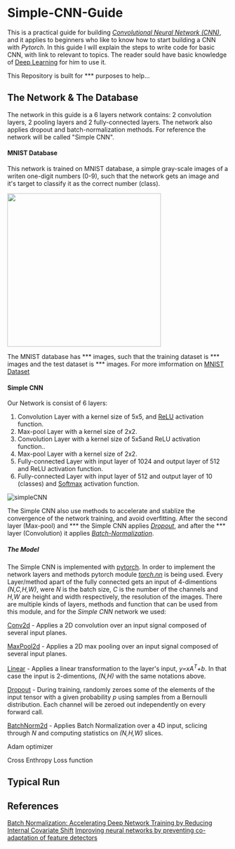 # Simple-CNN-Guide
This is a practical guide for building [*Convolutional Neural Network (CNN)*](https://en.wikipedia.org/wiki/Convolutional_neural_network), and it applies to beginners who like to know how to start building a CNN with *Pytorch*.
In this guide I will explain the steps to write code for basic CNN, with link to relevant to topics. The reader sould have basic knowledge of [Deep Learning](https://en.wikipedia.org/wiki/Deep_learning) for him to use it. 

This Repository is built for *** purposes to help...

## The Network & The Database
The network in this guide is a 6 layers network contains: 2 convolution layers, 2 pooling layers and 2 fully-connected layers. The network also applies dropout and batch-normalization methods. For reference the network will be called "Simple CNN".
#### MNIST Database
This network is trained on MNIST database, a simple gray-scale images of a writen one-digit numbers (0-9), such that the network gets an image and it's target to classify it as the correct number (class).

<img src="https://user-images.githubusercontent.com/34989887/204675687-03f39aeb-1039-4abc-aec5-7f1d6cbbe52e.png" width="350" height="350"/>

The MNIST database has *** images, such that the training dataset is *** images and the test dataset is *** images.
For more imformation on [MNIST Dataset](https://en.wikipedia.org/wiki/MNIST_database)

#### Simple CNN
Our Network is consist of 6 layers:
1. Convolution Layer with a kernel size of 5x5, and [ReLU](https://en.wikipedia.org/wiki/Rectifier_(neural_networks)) activation function.
2. Max-pool Layer with a kernel size of 2x2.
3. Convolution Layer with a kernel size of 5x5and ReLU activation function..
4. Max-pool Layer with a kernel size of 2x2.
5. Fully-connected Layer with input layer of 1024 and output layer of 512 and ReLU activation function.
6. Fully-connected Layer with input layer of 512 and output layer of 10 (classes) and [Softmax](https://en.wikipedia.org/wiki/Softmax_function) activation function.

![simpleCNN](https://user-images.githubusercontent.com/34989887/204676252-09675c21-71c9-42fb-8d7e-ee22d1d6a692.png)

The Simple CNN also use methods to accelerate and stablize the convergence of the network training, and avoid overfitting. 
After the second layer (Max-pool) and *** the Simple CNN applies [*Dropout*](https://en.wikipedia.org/wiki/Dilution_(neural_networks)), and after the *** layer (Convolution) it applies [*Batch-Normalization*](https://en.wikipedia.org/wiki/Batch_normalization).

##### The Model
The Simple CNN is implemented with [pytorch](https://pytorch.org/). In order to implement the network layers and methods pytorch module [*torch.nn*](https://pytorch.org/docs/stable/nn.html) is being used. Every Layer/method apart of the fully connected gets an input of 4-dimentions *(N,C,H,W)*, were *N* is the batch size, *C* is the number of the channels and *H,W* are height and width respectively, the resolution of the images.
There are multiple kinds of layers, methods and function that can be used from this module, and for the *Simple CNN* network we used:

[Conv2d](https://pytorch.org/docs/stable/generated/torch.nn.Conv2d.html) - Applies a 2D convolution over an input signal composed of several input planes.

[MaxPool2d](https://pytorch.org/docs/stable/generated/torch.nn.MaxPool2d.html) - Applies a 2D max pooling over an input signal composed of several input planes.

[Linear](https://pytorch.org/docs/stable/generated/torch.nn.Linear.html) - Applies a linear transformation to the layer's input, *y=xA<sup>T</sup>+b*. In that case the input is 2-dimentions, *(N,H)* with the same notations above.

[Dropout](https://pytorch.org/docs/stable/generated/torch.nn.Dropout.html) - During training, randomly zeroes some of the elements of the input tensor with a given probability *p* using samples from a Bernoulli distribution. Each channel will be zeroed out independently on every forward call.

[BatchNorm2d](https://pytorch.org/docs/stable/generated/torch.nn.BatchNorm2d.html) - Applies Batch Normalization over a 4D input, sclicing through *N* and computing statistics on *(N,H,W)* slices.


Adam optimizer

Cross Enthropy Loss function

## Typical Run

## References
[Batch Normalization: Accelerating Deep Network Training by Reducing Internal Covariate Shift](https://arxiv.org/abs/1502.03167)
[Improving neural networks by preventing co-adaptation of feature detectors](https://arxiv.org/abs/1207.0580)

